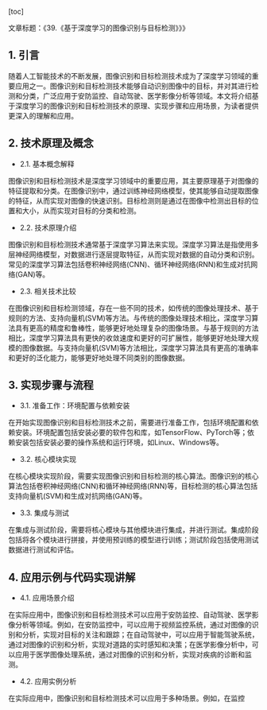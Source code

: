
[toc]                    
                
                
文章标题：《39.《基于深度学习的图像识别与目标检测》》》

## 1. 引言

随着人工智能技术的不断发展，图像识别和目标检测技术成为了深度学习领域的重要应用之一。图像识别和目标检测技术能够自动识别图像中的目标，并对其进行检测和分类，广泛应用于安防监控、自动驾驶、医学影像分析等领域。本文将介绍基于深度学习的图像识别和目标检测技术的原理、实现步骤和应用场景，为读者提供更深入的理解和应用。

## 2. 技术原理及概念

- 2.1. 基本概念解释

图像识别和目标检测技术是深度学习领域中的重要应用，其主要原理基于对图像的特征提取和分类。在图像识别中，通过训练神经网络模型，使其能够自动提取图像的特征，从而实现对图像的快速识别。目标检测则是通过在图像中检测出目标的位置和大小，从而实现对目标的分类和检测。

- 2.2. 技术原理介绍

图像识别和目标检测技术通常基于深度学习算法来实现。深度学习算法是指使用多层神经网络模型，对数据进行逐层提取特征，从而实现对数据的自动分类和识别。常见的深度学习算法包括卷积神经网络(CNN)、循环神经网络(RNN)和生成对抗网络(GAN)等。

- 2.3. 相关技术比较

在图像识别和目标检测领域，存在一些不同的技术，如传统的图像处理技术、基于规则的方法、支持向量机(SVM)等方法。与传统的图像处理技术相比，深度学习算法具有更高的精度和鲁棒性，能够更好地处理复杂的图像场景。与基于规则的方法相比，深度学习算法具有更快的收敛速度和更好的可扩展性，能够更好地处理大规模的图像数据。与支持向量机(SVM)等方法相比，深度学习算法具有更高的准确率和更好的泛化能力，能够更好地处理不同类别的图像数据。

## 3. 实现步骤与流程

- 3.1. 准备工作：环境配置与依赖安装

在开始实现图像识别和目标检测技术之前，需要进行准备工作，包括环境配置和依赖安装。环境配置包括安装必要的软件包和库，如TensorFlow、PyTorch等；依赖安装包括安装必要的操作系统和运行环境，如Linux、Windows等。

- 3.2. 核心模块实现

在核心模块实现阶段，需要实现图像识别和目标检测的核心算法。图像识别的核心算法包括卷积神经网络(CNN)和循环神经网络(RNN)等，目标检测的核心算法包括支持向量机(SVM)和生成对抗网络(GAN)等。

- 3.3. 集成与测试

在集成与测试阶段，需要将核心模块与其他模块进行集成，并进行测试。集成阶段包括将各个模块进行拼接，并使用预训练的模型进行训练；测试阶段包括使用测试数据进行测试和评估。

## 4. 应用示例与代码实现讲解

- 4.1. 应用场景介绍

在实际应用中，图像识别和目标检测技术可以应用于安防监控、自动驾驶、医学影像分析等领域。例如，在安防监控中，可以应用于视频监控系统，通过对图像的识别和分析，实现对目标的关注和跟踪；在自动驾驶中，可以应用于智能驾驶系统，通过对图像的识别和分析，实现对道路的实时感知和决策；在医学影像分析中，可以应用于医学图像处理系统，通过对图像的识别和分析，实现对疾病的诊断和监测。

- 4.2. 应用实例分析

在实际应用中，图像识别和目标检测技术可以应用于多种场景。例如，在监控

